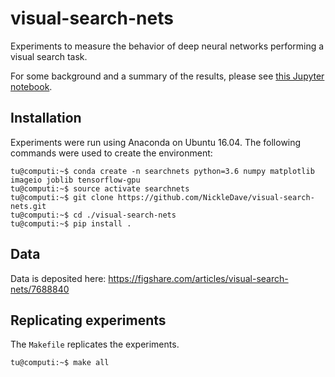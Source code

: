 # visual-search-nets

Experiments to measure the behavior of deep neural networks performing 
a visual search task.

For some background and a summary of the results, please see [this Jupyter notebook](./docs/notebooks/results.ipynb).

## Installation
Experiments were run using Anaconda on Ubuntu 16.04.
The following commands were used to create the environment:

```console
tu@computi:~$ conda create -n searchnets python=3.6 numpy matplotlib imageio joblib tensorflow-gpu 
tu@computi:~$ source activate searchnets
tu@computi:~$ git clone https://github.com/NickleDave/visual-search-nets.git
tu@computi:~$ cd ./visual-search-nets
tu@computi:~$ pip install .
```

## Data
Data is deposited here:
<https://figshare.com/articles/visual-search-nets/7688840>

## Replicating experiments
The `Makefile` replicates the experiments.
```console
tu@computi:~$ make all
```
